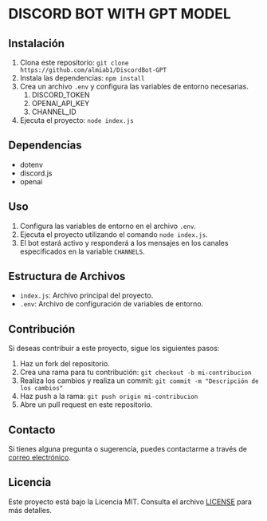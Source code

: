 # DISCORD BOT WITH GPT MODEL

## Instalación

1. Clona este repositorio: `git clone https://github.com/almiab1/DiscordBot-GPT`
2. Instala las dependencias: `npm install`
3. Crea un archivo `.env` y configura las variables de entorno necesarias.
   1. DISCORD_TOKEN
   2. OPENAI_API_KEY
   3. CHANNEL_ID
4. Ejecuta el proyecto: `node index.js`

## Dependencias

- dotenv
- discord.js
- openai

## Uso

1. Configura las variables de entorno en el archivo `.env`.
2. Ejecuta el proyecto utilizando el comando `node index.js`.
3. El bot estará activo y responderá a los mensajes en los canales especificados en la variable `CHANNELS`.

## Estructura de Archivos

- `index.js`: Archivo principal del proyecto.
- `.env`: Archivo de configuración de variables de entorno.

## Contribución

Si deseas contribuir a este proyecto, sigue los siguientes pasos:

1. Haz un fork del repositorio.
2. Crea una rama para tu contribución: `git checkout -b mi-contribucion`
3. Realiza los cambios y realiza un commit: `git commit -m "Descripción de los cambios"`
4. Haz push a la rama: `git push origin mi-contribucion`
5. Abre un pull request en este repositorio.

## Contacto

Si tienes alguna pregunta o sugerencia, puedes contactarme a través de [correo electrónico](miraabad.alejandro@gmail.com).

## Licencia

Este proyecto está bajo la Licencia MIT. Consulta el archivo [LICENSE](./LICENSE) para más detalles.